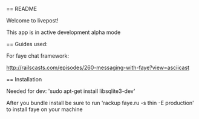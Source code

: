 == README

Welcome to livepost!

This app is in active development alpha mode


== Guides used:

For faye chat framework:

http://railscasts.com/episodes/260-messaging-with-faye?view=asciicast



== Installation

Needed for dev: 'sudo apt-get install libsqlite3-dev'

After you bundle install be sure to run 'rackup faye.ru -s thin -E production' to install faye on your machine